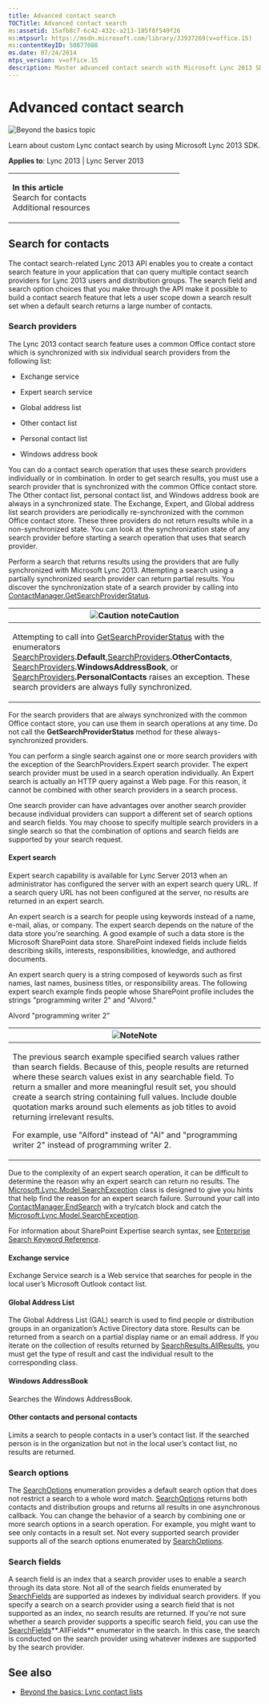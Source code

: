 ```yaml
---
title: Advanced contact search
TOCTitle: Advanced contact search
ms:assetid: 15afb8c7-6c42-432c-a213-185f8f549f26
ms:mtpsurl: https://msdn.microsoft.com/library/JJ937269(v=office.15)
ms:contentKeyID: 50877088
ms.date: 07/24/2014
mtps_version: v=office.15
description: Master advanced contact search with Microsoft Lync 2013 SDK. Learn to create a custom search feature for Lync 2013 users and distribution groups.
---
```


# Advanced contact search

![Beyond the basics topic](images/JJ937254.mod_icon_beyondbasics_long(Office.15).png "Beyond the basics topic")

Learn about custom Lync contact search by using Microsoft Lync 2013 SDK.



**Applies to**: Lync 2013 | Lync Server 2013

<table>
<colgroup>
<col style="width: 50%" />
<col style="width: 50%" />
</colgroup>
<tbody>
<tr class="odd">
<td><p><strong>In this article</strong><br />
Search for contacts<br />
Additional resources</p></td>
<td><p></p></td>
</tr>
</tbody>
</table>

## Search for contacts

The contact search-related Lync 2013 API enables you to create a contact search feature in your application that can query multiple contact search providers for Lync 2013 users and distribution groups. The search field and search option choices that you make through the API make it possible to build a contact search feature that lets a user scope down a search result set when a default search returns a large number of contacts.

### Search providers

The Lync 2013 contact search feature uses a common Office contact store which is synchronized with six individual search providers from the following list:

  - Exchange service

  - Expert search service

  - Global address list

  - Other contact list

  - Personal contact list

  - Windows address book

You can do a contact search operation that uses these search providers individually or in combination. In order to get search results, you must use a search provider that is synchronized with the common Office contact store. The Other contact list, personal contact list, and Windows address book are always in a synchronized state. The Exchange, Expert, and Global address list search providers are periodically re-synchronized with the common Office contact store. These three providers do not return results while in a non-synchronized state. You can look at the synchronization state of any search provider before starting a search operation that uses that search provider.

Perform a search that returns results using the providers that are fully synchronized with Microsoft Lync 2013. Attempting a search using a partially synchronized search provider can return partial results. You discover the synchronization state of a search provider by calling into [ContactManager.GetSearchProviderStatus](https://msdn.microsoft.com/library/jj267663\(v=office.15\)).

<table>
<colgroup>
<col style="width: 100%" />
</colgroup>
<thead>
<tr class="header">
<th><img src="images/JJ933089.alert_caution(Office.15).gif" title="Caution note" alt="Caution note" /><strong>Caution</strong></th>
</tr>
</thead>
<tbody>
<tr class="odd">
<td><p>Attempting to call into <a href="https://msdn.microsoft.com/library/jj267663(v=office.15)">GetSearchProviderStatus</a> with the enumerators <a href="https://msdn.microsoft.com/library/jj278060(v=office.15)">SearchProviders</a><strong>.Default</strong>,<a href="https://msdn.microsoft.com/library/jj278060(v=office.15)">SearchProviders</a><strong>.OtherContacts</strong>, <a href="https://msdn.microsoft.com/library/jj278060(v=office.15)">SearchProviders</a><strong>.WindowsAddressBook</strong>, or <a href="https://msdn.microsoft.com/library/jj278060(v=office.15)">SearchProviders</a><strong>.PersonalContacts</strong> raises an exception. These search providers are always fully synchronized.</p></td>
</tr>
</tbody>
</table>

For the search providers that are always synchronized with the common Office contact store, you can use them in search operations at any time. Do not call the **GetSearchProviderStatus** method for these always-synchronized providers.

You can perform a single search against one or more search providers with the exception of the SearchProviders.Expert search provider. The expert search provider must be used in a search operation individually. An Expert search is actually an HTTP query against a Web page. For this reason, it cannot be combined with other search providers in a search process.

One search provider can have advantages over another search provider because individual providers can support a different set of search options and search fields. You may choose to specify multiple search providers in a single search so that the combination of options and search fields are supported by your search request.

#### Expert search

Expert search capability is available for Lync Server 2013 when an administrator has configured the server with an expert search query URL. If a search query URL has not been configured at the server, no results are returned in an expert search.

An expert search is a search for people using keywords instead of a name, e-mail, alias, or company. The expert search depends on the nature of the data store you're searching. A good example of such a data store is the Microsoft SharePoint data store. SharePoint indexed fields include fields describing skills, interests, responsibilities, knowledge, and authored documents.

An expert search query is a string composed of keywords such as first names, last names, business titles, or responsibility areas. The following expert search example finds people whose SharePoint profile includes the strings "programming writer 2" and "Alvord."

Alvord "programming writer 2"

<table>
<colgroup>
<col style="width: 100%" />
</colgroup>
<thead>
<tr class="header">
<th><img src="images/JJ933112.alert_note(Office.15).gif" title="Note" alt="Note" /><strong>Note</strong></th>
</tr>
</thead>
<tbody>
<tr class="odd">
<td><p>The previous search example specified search values rather than search fields. Because of this, people results are returned where these search values exist in any searchable field. To return a smaller and more meaningful result set, you should create a search string containing full values. Include double quotation marks around such elements as job titles to avoid returning irrelevant results.</p>
<p>For example, use &quot;Alford&quot; instead of &quot;Al&quot; and &quot;programming writer 2&quot; instead of programming writer 2.</p></td>
</tr>
</tbody>
</table>

Due to the complexity of an expert search operation, it can be difficult to determine the reason why an expert search can return no results. The [Microsoft.Lync.Model.SearchException](https://msdn.microsoft.com/library/jj293959\(v=office.15\)) class is designed to give you hints that help find the reason for an expert search failure. Surround your call into [ContactManager.EndSearch](https://msdn.microsoft.com/library/jj277082\(v=office.15\)) with a try/catch block and catch the [Microsoft.Lync.Model.SearchException](https://msdn.microsoft.com/library/jj293959\(v=office.15\)).

For information about SharePoint Expertise search syntax, see [Enterprise Search Keyword Reference](http://go.microsoft.com/fwlink/?linkid=192230).

#### Exchange service

Exchange Service search is a Web service that searches for people in the local user’s Microsoft Outlook contact list.

#### Global Address List

The Global Address List (GAL) search is used to find people or distribution groups in an organization’s Active Directory data store. Results can be returned from a search on a partial display name or an email address. If you iterate on the collection of results returned by [SearchResults.AllResults](https://msdn.microsoft.com/library/jj276716\(v=office.15\)), you must get the type of result and cast the individual result to the corresponding class.

#### Windows AddressBook

Searches the Windows AddressBook.

#### Other contacts and personal contacts

Limits a search to people contacts in a user’s contact list. If the searched person is in the organization but not in the local user’s contact list, no results are returned.

### Search options

The [SearchOptions](https://msdn.microsoft.com/library/jj274803\(v=office.15\)) enumeration provides a default search option that does not restrict a search to a whole word match. [SearchOptions](https://msdn.microsoft.com/library/jj274803\(v=office.15\)) returns both contacts and distribution groups and returns all results in one asynchronous callback. You can change the behavior of a search by combining one or more search options in a search operation. For example, you might want to see only contacts in a result set. Not every supported search provider supports all of the search options enumerated by [SearchOptions](https://msdn.microsoft.com/library/jj274803\(v=office.15\)).

### Search fields

A search field is an index that a search provider uses to enable a search through its data store. Not all of the search fields enumerated by [SearchFields](https://msdn.microsoft.com/library/jj276185\(v=office.15\)) are supported as indexes by individual search providers. If you specify a search on a search provider using a search field that is not supported as an index, no search results are returned. If you're not sure whether a search provider supports a specific search field, you can use the [SearchFields](https://msdn.microsoft.com/library/jj276185\(v=office.15\))**.AllFields** enumerator in the search. In this case, the search is conducted on the search provider using whatever indexes are supported by the search provider.

## See also

  - [Beyond the basics: Lync contact lists](beyond-the-basics-lync-contact-lists.md)

